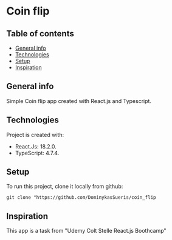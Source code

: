 # Coin flip 

## Table of contents
* [General info](#general-info)
* [Technologies](#technologies)
* [Setup](#setup)
* [Inspiration](#inspiration)

## General info

Simple Coin flip app created with React.js and Typescript. 

## Technologies
Project is created with:
* React.Js: 18.2.0.
* TypeScript: 4.7.4.

## Setup
To run this project, clone it locally from github:

`git clone "https://github.com/DominykasSueris/coin_flip`

## Inspiration 
This app is a task from "Udemy Colt Stelle React.js Boothcamp"

